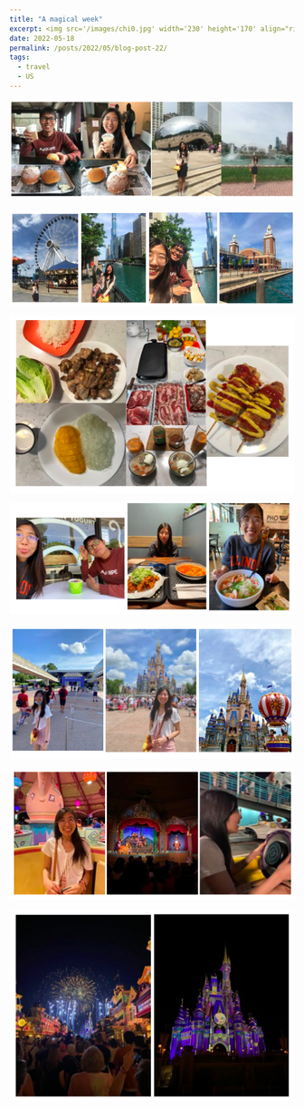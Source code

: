 ```yaml
---
title: "A magical week"
excerpt: <img src='/images/chi0.jpg' width='230' height='170' align="right" hspace="20">  I usually don't travel over spring breaks as they are quite short and most schools in the US have spring breaks around the same time, so everywhere is just crowded. However, this break was special because I went to visit my boyfriend in England! We hadn't seen each other for a while (aka 8 months at least), so I didn't hesitate to go there when I had a chance. Though I had been to many countries in Europe, I had never visited England. I went there for 5 days not inclusing the flight time, but I felt like I got a very rich British experience thanks to Poy.
date: 2022-05-18
permalink: /posts/2022/05/blog-post-22/
tags:
  - travel
  - US
---
```


<p align="center">
  <img src="/images/chi1.png">
</p>

<p align="center">
  <img src="/images/chi2.png">
</p>

<p align="center">
  <img src="/images/chi3.png">
</p>

<p align="center">
  <img src="/images/chi4.png">
</p>

<p align="center">
  <img src="/images/chi5.png">
</p>

<p align="center">
  <img src="/images/chi6.png">
</p>

<p align="center">
  <img src="/images/chi7.png">
</p>

